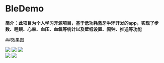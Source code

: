 # BleDemo
**简介：此项目为个人学习开源项目，基于低功耗蓝牙手环开发的app，实现了步数、睡眠、心率、血压、血氧等统计以及壁纸设置、闹钟、推送等功能**

##效果图
<div>
   <img src="https://github.com/SmartVive/BleDemo/blob/main/screenShot/116680912166434847.jpg"  height="600">
   <img src="https://github.com/SmartVive/BleDemo/blob/main/screenShot/41865219170645244.jpg"  height="600">
   <img src="https://github.com/SmartVive/BleDemo/blob/main/screenShot/52531429862448297.jpg"  height="600" >
</div>



<div>
   <img src="https://github.com/SmartVive/BleDemo/blob/main/screenShot/687126564397815300.jpg"  height="600">
   <img src="https://github.com/SmartVive/BleDemo/blob/main/screenShot/764106823002934861.jpg"  height="600">
</div>

